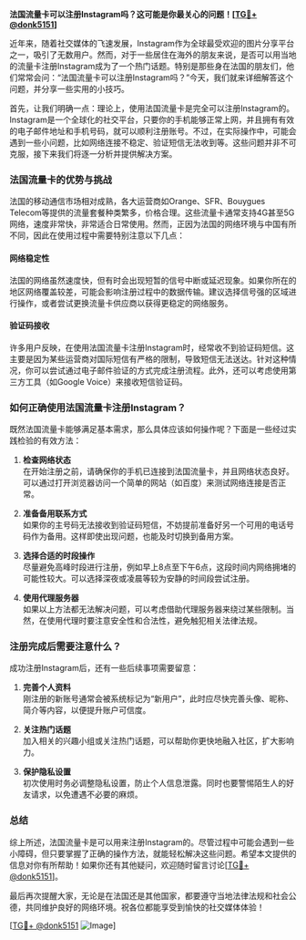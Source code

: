 **法国流量卡可以注册Instagram吗？这可能是你最关心的问题！[[TG💪+ @donk5151](https://t.me/s/donk5151)]**

近年来，随着社交媒体的飞速发展，Instagram作为全球最受欢迎的图片分享平台之一，吸引了无数用户。然而，对于一些居住在海外的朋友来说，是否可以用当地的流量卡注册Instagram成为了一个热门话题。特别是那些身在法国的朋友们，他们常常会问：“法国流量卡可以注册Instagram吗？”今天，我们就来详细解答这个问题，并分享一些实用的小技巧。

首先，让我们明确一点：理论上，使用法国流量卡是完全可以注册Instagram的。Instagram是一个全球化的社交平台，只要你的手机能够正常上网，并且拥有有效的电子邮件地址和手机号码，就可以顺利注册账号。不过，在实际操作中，可能会遇到一些小问题，比如网络连接不稳定、验证短信无法收到等。这些问题并非不可克服，接下来我们将逐一分析并提供解决方案。

### 法国流量卡的优势与挑战

法国的移动通信市场相对成熟，各大运营商如Orange、SFR、Bouygues Telecom等提供的流量套餐种类繁多，价格合理。这些流量卡通常支持4G甚至5G网络，速度非常快，非常适合日常使用。然而，正因为法国的网络环境与中国有所不同，因此在使用过程中需要特别注意以下几点：

#### 网络稳定性
法国的网络虽然速度快，但有时会出现短暂的信号中断或延迟现象。如果你所在的地区网络覆盖较差，可能会影响注册过程中的数据传输。建议选择信号强的区域进行操作，或者尝试更换流量卡供应商以获得更稳定的网络服务。

#### 验证码接收
许多用户反映，在使用法国流量卡注册Instagram时，经常收不到验证码短信。这主要是因为某些运营商对国际短信有严格的限制，导致短信无法送达。针对这种情况，你可以尝试通过电子邮件验证的方式完成注册流程。此外，还可以考虑使用第三方工具（如Google Voice）来接收短信验证码。

### 如何正确使用法国流量卡注册Instagram？

既然法国流量卡能够满足基本需求，那么具体应该如何操作呢？下面是一些经过实践检验的有效方法：

1. **检查网络状态**  
   在开始注册之前，请确保你的手机已连接到法国流量卡，并且网络状态良好。可以通过打开浏览器访问一个简单的网站（如百度）来测试网络连接是否正常。

2. **准备备用联系方式**  
   如果你的主号码无法接收到验证码短信，不妨提前准备好另一个可用的电话号码作为备用。这样即使出现问题，也能及时切换到备用方案。

3. **选择合适的时段操作**  
   尽量避免高峰时段进行注册，例如早上8点至下午6点，这段时间内网络拥堵的可能性较大。可以选择深夜或凌晨等较为安静的时间段尝试注册。

4. **使用代理服务器**  
   如果以上方法都无法解决问题，可以考虑借助代理服务器来绕过某些限制。当然，在使用代理时要注意安全性和合法性，避免触犯相关法律法规。

### 注册完成后需要注意什么？

成功注册Instagram后，还有一些后续事项需要留意：

1. **完善个人资料**  
   刚注册的新账号通常会被系统标记为“新用户”，此时应尽快完善头像、昵称、简介等内容，以便提升账户可信度。

2. **关注热门话题**  
   加入相关的兴趣小组或关注热门话题，可以帮助你更快地融入社区，扩大影响力。

3. **保护隐私设置**  
   初次使用时务必调整隐私设置，防止个人信息泄露。同时也要警惕陌生人的好友请求，以免遭遇不必要的麻烦。

### 总结

综上所述，法国流量卡是可以用来注册Instagram的。尽管过程中可能会遇到一些小障碍，但只要掌握了正确的操作方法，就能轻松解决这些问题。希望本文提供的信息对你有所帮助！如果你还有其他疑问，欢迎随时留言讨论[[TG💪+ @donk5151](https://t.me/s/donk5151)]。

最后再次提醒大家，无论是在法国还是其他国家，都要遵守当地法律法规和社会公德，共同维护良好的网络环境。祝各位都能享受到愉快的社交媒体体验！

[[TG💪+ @donk5151](https://t.me/s/donk5151) ![Image](https://i.postimg.cc/rwNCRYN7/Snipaste-2025-04-30-17-27-05.png)]